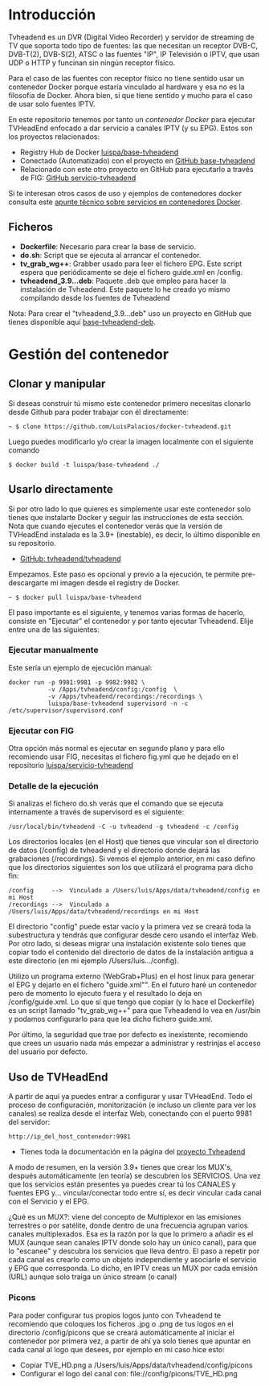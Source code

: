 # Introducción

Tvheadend es un DVR (Digital Video Recorder) y servidor de streaming de TV que soporta todo tipo de fuentes: las que necesitan un receptor DVB-C, DVB-T(2), DVB-S(2), ATSC o las fuentes "IP", IP Televisión o IPTV, que usan UDP o HTTP y funcinan sin ningún receptor físico.

Para el caso de las fuentes con receptor físico no tiene sentido usar un contenedor Docker porque estaría vinculado al hardware y esa no es la filosofía de Docker. Ahora bien, sí que tiene sentido y mucho para el caso de usar solo fuentes IPTV.

En este repositorio tenemos por tanto un *contenedor Docker* para ejecutar TVHeadEnd enfocado a dar servicio a canales IPTV (y su EPG). Estos son los proyectos relacionados:

*  Registry Hub de Docker  [luispa/base-tvheadend](https://registry.hub.docker.com/u/luispa/base-tvheadend/)
*  Conectado (Automatizado) con el proyecto en [GitHub base-tvheadend](https://github.com/LuisPalacios/base-tvheadend)
*  Relacionado con este otro proyecto en GitHub para ejecutarlo a través de FIG: [GitHub servicio-tvheadend](https://github.com/LuisPalacios/servicio-tvheadend)

Si te interesan otros casos de uso y ejemplos de contenedores docker consulta este [apunte técnico sobre servicios en contenedores Docker](http://www.luispa.com/?p=172).


## Ficheros

* **Dockerfile**: Necesario para crear la base de servicio.
* **do.sh**: Script que se ejecuta al arrancar el contenedor.
* **tv_grab_wg++**:  Grabber usado para leer el fichero EPG. Este script espera que
 periódicamente se deje el fichero guide.xml en /config.
* **tvheadend_3.9...deb**: Paquete .deb que empleo para hacer la instalación de Tvheadend. Este paquete lo he creado yo mismo compilando desde los fuentes de Tvheadend

Nota: Para crear el "tvheadend_3.9...deb" uso un proyecto en GitHub que tienes disponible aquí [base-tvheadend-deb](https://github.com/LuisPalacios/base-tvheadend-deb).


# Gestión del contenedor

## Clonar y manipular

Si deseas construir tú mismo este contenedor primero necesitas clonarlo desde Github para poder trabajar con él directamente:

    ~ $ clone https://github.com/LuisPalacios/docker-tvheadend.git

Luego puedes modificarlo y/o crear la imagen localmente con el siguiente comando

    $ docker build -t luispa/base-tvheadend ./


## Usarlo directamente

Si por otro lado lo que quieres es simplemente usar este contenedor solo tienes que instalarte Docker y seguir las instrucciones de esta sección. Nota que cuando ejecutes el contenedor verás que la versión de TVHeadEnd instalada es la 3.9+ (inestable), es decir, lo último disponible en su repositorio.

* [GitHub: tvheadend/tvheadend](https://github.com/tvheadend/tvheadend)

Empezamos. Este paso es opcional y previo a la ejecución, te permite pre-descargarte mi imagen desde el registry de Docker.

    ~ $ docker pull luispa/base-tvheadend


El paso importante es el siguiente, y tenemos varias formas de hacerlo, consiste en "Ejecutar" el contenedor y por tanto ejecutar Tvheadend. Elije entre una de las siguientes: 

### Ejecutar manualmente 

Este sería un ejemplo de ejecución manual: 
                                         
    docker run -p 9981:9981 -p 9982:9982 \
               -v /Apps/tvheadend/config:/config  \
               -v /Apps/tvheadend/recordings:/recordings \
               luispa/base-tvheadend supervisord -n -c /etc/supervisor/supervisord.conf
                                         

### Ejecutar con FIG

Otra opción más normal es ejecutar en segundo plano y para ello recomiendo usar FIG, necesitas el fichero fig.yml que he dejado en el repositorio [luispa/servicio-tvheadend](https://github.com/LuisPalacios/servicio-tvheadend)


### Detalle de la ejecución

Si analizas el fichero do.sh verás que el comando que se ejecuta internamente a través de supervisord es el siguiente:

	/usr/local/bin/tvheadend -C -u tvheadend -g tvheadend -c /config


Los directorios locales (en el Host) que tienes que vincular son el directorio de datos (/config) de tvheadend y el directorio donde dejará las grabaciones (/recordings). Si vemos el ejemplo anterior, en mi caso defino que los directorios siguientes son los que utilizará el programa para dicho fin:

	/config  	-->  Vinculado a /Users/luis/Apps/data/tvheadend/config en mi Host
	/recordings	-->  Vinculado a /Users/luis/Apps/data/tvheadend/recordings en mi Host

El directorio "config" puede estar vacío y la primera vez se creará toda la subestructura y tendrás que configurar desde cero usando el interfaz Web. Por otro lado, si deseas migrar una instalación existente solo tienes que copiar todo el contenido del directorio de datos de la instalación antigua a este directorio (en mi ejemplo /Users/luis.../config).

Utilizo un programa externo (WebGrab+Plus) en el host linux para generar el EPG y dejarlo en el fichero "guide.xml"". En el futuro haré un contenedor pero de momento lo ejecuto fuera y el resultado lo deja en /config/guide.xml. Lo que sí que tengo que copiar (y lo hace el Dockerfile) es un script llamado "tv_grab_wg++" para que Tvheadend lo vea en /usr/bin y podamos configurarlo para que lea dicho fichero guide.xml.
    
Por último, la seguridad que trae por defecto es inexistente, recomiendo que crees un usuario nada más empezar a administrar y restrinjas el acceso del usuario por defecto.


## Uso de TVHeadEnd

A partir de aquí ya puedes entrar a configurar y usar TVHeadEnd. Todo el proceso de configuración, monitorización (e incluso un cliente para ver los canales) se realiza desde el interfaz Web, conectando con el puerto 9981 del servidor:

    http://ip_del_host_contenedor:9981

* Tienes toda la documentación en la página del [proyecto Tvheadend](https://tvheadend.org/)

A modo de resumen, en la versión 3.9+ tienes que crear los MUX's, después automáticamente (en teoría) se descubren los SERVICIOS. Una vez que los servicios están presentes ya puedes crear tú los CANALES y fuentes EPG y... vincular/conectar todo entre sí, es decir vincular cada canal con el Servicio y el EPG.

¿Qué es un MUX?: viene del concepto de Multiplexor en las emisiones terrestres o por satélite, donde dentro de una frecuencia agrupan varios canales multiplexados. Esa es la razón por la que lo primero a añadir es el MUX (aunque sean canales IPTV donde solo hay un único canal), para que lo "escanee" y descubra los servicios que lleva dentro. El paso a repetir por cada canal es crearlo como un objeto independiente y asociarle el servicio y EPG que corresponda. Lo dicho, en IPTV creas un MUX por cada emisión (URL) aunque solo traiga un único stream (o canal)


### Picons

Para poder configurar tus propios logos junto con Tvheadend te recomiendo que coloques los ficheros .jpg o .png de tus logos en el directorio /config/picons que se creará automáticamente al iniciar el contenedor por primera vez, a partir de ahí ya solo tienes que apuntar en cada canal al logo que desees, por ejemplo en mi caso hice esto: 

* Copiar TVE_HD.png a /Users/luis/Apps/data/tvheadend/config/picons
* Configurar el logo del canal con: file://config/picons/TVE_HD.png

